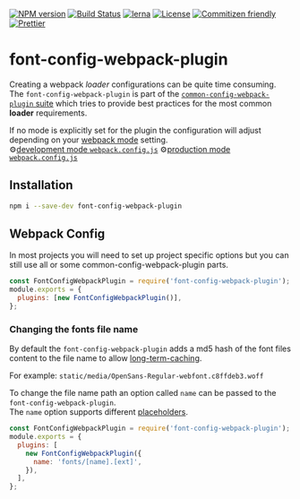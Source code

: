 [![NPM version](https://badge.fury.io/js/font-config-webpack-plugin.svg)](https://www.npmjs.com/package/font-config-webpack-plugin)
[![Build Status](https://github.com/merkle-open/webpack-config-plugins/workflows/ci/badge.svg?branch=master)](https://github.com/merkle-open/webpack-config-plugins/actions)
[![lerna](https://img.shields.io/badge/maintained%20with-lerna-cc00ff.svg)](https://lernajs.io/)
[![License](https://img.shields.io/badge/license-MIT-green.svg)](http://opensource.org/licenses/MIT)
[![Commitizen friendly](https://img.shields.io/badge/commitizen-friendly-brightgreen.svg)](http://commitizen.github.io/cz-cli/)
[![Prettier](https://img.shields.io/badge/Code%20Style-Prettier-green.svg)](https://github.com/prettier/prettier)

# font-config-webpack-plugin

Creating a webpack _loader_ configurations can be quite time consuming.  
The `font-config-webpack-plugin` is part of the [`common-config-webpack-plugin` suite](https://github.com/merkle-open/webpack-config-plugins) which tries to provide best practices for the most common **loader** requirements.

If no mode is explicitly set for the plugin the configuration will adjust depending on your [webpack mode](https://webpack.js.org/concepts/mode/) setting.  
⚙️[development mode `webpack.config.js`](https://github.com/merkle-open/webpack-config-plugins/raw/master/packages/font-config-webpack-plugin/config/development.config.js)
⚙️[production mode `webpack.config.js`](https://github.com/merkle-open/webpack-config-plugins/raw/master/packages/font-config-webpack-plugin/config/production.config.js)

## Installation

```bash
npm i --save-dev font-config-webpack-plugin
```

## Webpack Config

In most projects you will need to set up project specific options but you can still use all or
some common-config-webpack-plugin parts.

```js
const FontConfigWebpackPlugin = require('font-config-webpack-plugin');
module.exports = {
  plugins: [new FontConfigWebpackPlugin()],
};
```

### Changing the fonts file name

By default the `font-config-webpack-plugin` adds a md5 hash of the font files content to the file name
to allow [long-term-caching](https://developers.google.com/web/fundamentals/performance/webpack/use-long-term-caching).

For example: `static/media/OpenSans-Regular-webfont.c8ffdeb3.woff`

To change the file name path an option called `name` can be passed to the `font-config-webpack-plugin`.  
The `name` option supports different [placeholders](https://github.com/webpack-contrib/file-loader#placeholders).

```js
const FontConfigWebpackPlugin = require('font-config-webpack-plugin');
module.exports = {
  plugins: [
    new FontConfigWebpackPlugin({
      name: 'fonts/[name].[ext]',
    }),
  ],
};
```
